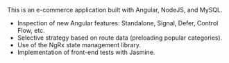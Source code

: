This is an e-commerce application built with Angular, NodeJS, and MySQL.

- Inspection of new Angular features: Standalone, Signal, Defer, Control Flow, etc.
- Selective strategy based on route data (preloading popular categories).
- Use of the NgRx state management library.
- Implementation of front-end tests with Jasmine.
